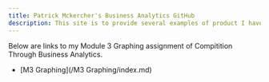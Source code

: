 ```yaml
---
title: Patrick Mckercher's Business Analytics GitHub
description: This site is to provide several examples of product I have created.
---
```


Below are links to my Module 3 Graphing assignment of Compitition Through Business Analytics.
- [M3 Graphing](/M3 Graphing/index.md)
